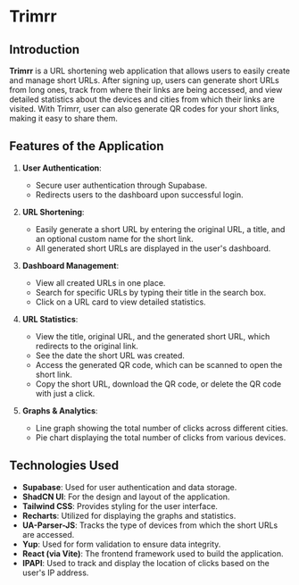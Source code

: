 # Trimrr 

## Introduction

**Trimrr** is a URL shortening web application that allows users to easily create and manage short URLs. After signing up, users can generate short URLs from long ones, track from where their links are being 
accessed, and view detailed statistics about the devices and cities from which their links are visited. With Trimrr, user can also generate QR codes for your short links, making it easy to share them.

## Features of the Application

1. **User Authentication**:
   - Secure user authentication through Supabase.
   - Redirects users to the dashboard upon successful login.

2. **URL Shortening**:
   - Easily generate a short URL by entering the original URL, a title, and an optional custom name for the short link.
   - All generated short URLs are displayed in the user's dashboard.

3. **Dashboard Management**:
   - View all created URLs in one place.
   - Search for specific URLs by typing their title in the search box.
   - Click on a URL card to view detailed statistics.

4. **URL Statistics**:
   - View the title, original URL, and the generated short URL, which redirects to the original link.
   - See the date the short URL was created.
   - Access the generated QR code, which can be scanned to open the short link.
   - Copy the short URL, download the QR code, or delete the QR code with just a click.

5. **Graphs & Analytics**:
   - Line graph showing the total number of clicks across different cities.
   - Pie chart displaying the total number of clicks from various devices.

## Technologies Used

- **Supabase**: Used for user authentication and data storage.
- **ShadCN UI**: For the design and layout of the application.
- **Tailwind CSS**: Provides styling for the user interface.
- **Recharts**: Utilized for displaying the graphs and statistics.
- **UA-Parser-JS**: Tracks the type of devices from which the short URLs are accessed.
- **Yup**: Used for form validation to ensure data integrity.
- **React (via Vite)**: The frontend framework used to build the application.
- **IPAPI**: Used to track and display the location of clicks based on the user's IP address.
